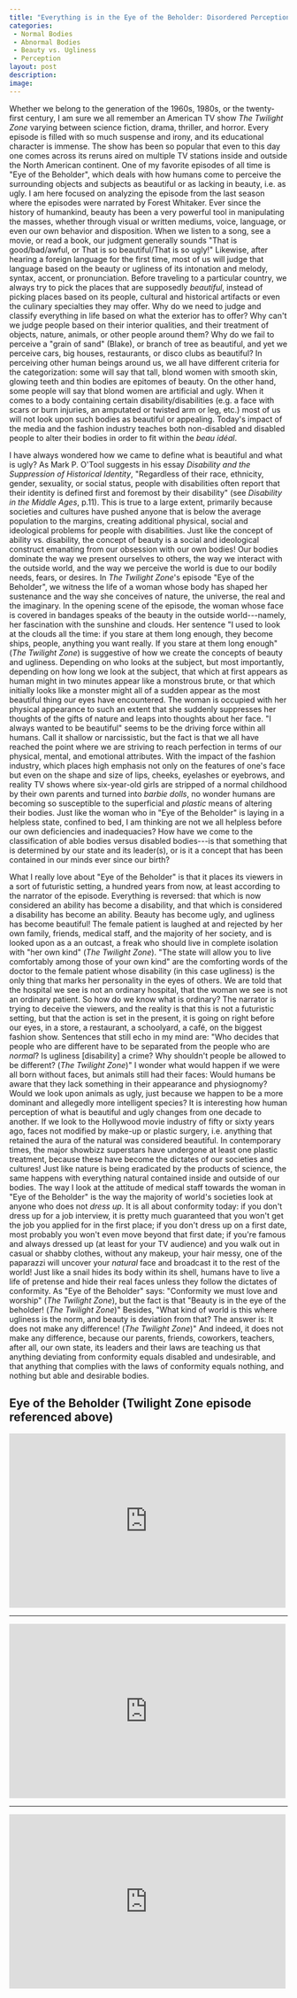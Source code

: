 ```yaml
---
title: "Everything is in the Eye of the Beholder: Disordered Perception and The Twilight Zone"
categories:
 - Normal Bodies
 - Abnormal Bodies
 - Beauty vs. Ugliness
 - Perception
layout: post
description:
image:
---
```


<span class="versal w9">W</span>hether we belong to the generation of the 1960s, 1980s, or the twenty-first century, I am sure we all remember an American TV show *The Twilight Zone* varying between science fiction, drama, thriller, and horror. Every episode is filled with so much suspense and irony, and its educational character is immense. The show has been so popular that even to this day one comes across its reruns aired on multiple TV stations inside and outside the North American continent. One of my favorite episodes of all time is "Eye of the Beholder", which deals with how humans come to perceive the surrounding objects and subjects as beautiful or as lacking in beauty, i.e. as ugly. I am here focused on analyzing the episode from the last season where the episodes were narrated by Forest Whitaker. Ever since the history of humankind, beauty has been a very powerful tool in manipulating the masses, whether through visual or written mediums, voice, language, or even our own behavior and disposition. When we listen to a song, see a movie, or read a book, our judgment generally sounds "That is good/bad/awful, or That is so beautiful/That is so ugly!" Likewise, after hearing a foreign language for the first time, most of us will judge that language based on the beauty or ugliness of its intonation and melody, syntax, accent, or pronunciation. Before traveling to a particular country, we always try to pick the places that are supposedly *beautiful*, instead of picking places based on its people, cultural and historical artifacts or even the culinary specialties they may offer. Why do we need to judge and classify everything in life based on what the exterior has to offer? Why can't we judge people based on their interior qualities, and their treatment of objects, nature, animals, or other people around them? Why do we fail to perceive a "grain of sand" (Blake), or branch of tree as beautiful, and yet we perceive cars, big houses, restaurants, or disco clubs as beautiful? In perceiving other human beings around us, we all have different criteria for the categorization: some will say that tall, blond women with smooth skin, glowing teeth and thin bodies are epitomes of beauty. On the other hand, some people will say that blond women are artificial and ugly. When it comes to a body containing certain disability/disabilities (e.g. a face with scars or burn injuries, an amputated or twisted arm or leg, etc.) most of us will not look upon such bodies as beautiful or appealing. Today's impact of the media and the fashion industry teaches both non-disabled and disabled people to alter their bodies in order to fit within the *beau idéal*. 

I have always wondered how we came to define what is beautiful and what is ugly? As Mark P. O'Tool suggests in his essay *Disability and the Suppression of Historical Identity*, "Regardless of their race, ethnicity, gender, sexuality, or social status, people with disabilities often report that their identity is defined first and foremost by their disability" (see *Disability in the Middle Ages*, p.11). This is true to a large extent, primarily because societies and cultures have pushed anyone that is below the average population to the margins, creating additional physical, social and ideological problems for people with disabilities. Just like the concept of ability vs. disability, the concept of beauty is a social and ideological construct emanating from our obsession with our own bodies! Our bodies dominate the way we present ourselves to others, the way we interact with the outside world, and the way we perceive the world is due to our bodily needs, fears, or desires. In *The Twilight Zone*'s episode "Eye of the Beholder", we witness the life of a woman whose body has shaped her sustenance and the way she conceives of nature, the universe, the real and the imaginary. In the opening scene of the episode, the woman whose face is covered in bandages speaks of the beauty in the outside world---namely, her fascination with the sunshine and clouds. Her sentence "I used to look at the clouds all the time: if you stare at them long enough, they become ships, people, anything you want really. If you stare at them long enough" (*The Twilight Zone*) is suggestive of how we create the concepts of beauty and ugliness. Depending on who looks at the subject, but most importantly, depending on how long we look at the subject, that which at first appears as human might in two minutes appear like a monstrous brute, or that which initially looks like a monster might all of a sudden appear as the most beautiful thing our eyes have encountered. The woman is occupied with her physical appearance to such an extent that she suddenly suppresses her thoughts of the gifts of nature and leaps into thoughts about her face. "I always wanted to be beautiful" seems to be the driving force within all humans. Call it shallow or narcissistic, but the fact is that we all have reached the point where we are striving to reach perfection in terms of our physical, mental, and emotional attributes. With the impact of the fashion industry, which places high emphasis not only on the features of one's face but even on the shape and size of lips, cheeks, eyelashes or eyebrows, and reality TV shows where six-year-old girls are stripped of a normal childhood by their own parents and turned into *barbie dolls*, no wonder humans are becoming so susceptible to the superficial and *plastic* means of altering their bodies. Just like the woman who in "Eye of the Beholder" is laying in a helpless state, confined to bed, I am thinking are not we all helpless before our own deficiencies and inadequacies? How have we come to the classification of able bodies versus disabled bodies---is that something that is determined by our state and its leader(s), or is it a concept that has been contained in our minds ever since our birth? 

What I really love about "Eye of the Beholder" is that it places its viewers in a sort of futuristic setting, a hundred years from now, at least according to the narrator of the episode. Everything is reversed: that which is now considered an ability has become a disability, and that which is considered a disability has become an ability. Beauty has become ugly, and ugliness has become beautiful! The female patient is laughed at and rejected by her own family, friends, medical staff, and the majority of her society, and is looked upon as a an outcast, a freak who should live in complete isolation with "her own kind" (*The Twilight Zone*). "The state will allow you to live comfortably among those of your own kind" are the comforting words of the doctor to the female patient whose disability (in this case ugliness) is the only thing that marks her personality in the eyes of others. We are told that the hospital we see is not an ordinary hospital, that the woman we see is not an ordinary patient. So how do we know what is ordinary? The narrator is trying to deceive the viewers, and the reality is that this is not a futuristic setting, but that the action is set in the present, it is going on right before our eyes, in a store, a restaurant, a schoolyard, a café, on the biggest fashion show. Sentences that still echo in my mind are: "Who decides that people who are different have to be separated from the people who are *normal*? Is ugliness [disability] a crime? Why shouldn't people be allowed to be different? (*The Twilight Zone*)" I wonder what would happen if we were all born without faces, but animals still had their faces: Would humans be aware that they lack something in their appearance and physiognomy? Would we look upon animals as ugly, just because we happen to be a more dominant and allegedly more intelligent species? It is interesting how human perception of what is beautiful and ugly changes from one decade to another. If we look to the Hollywood movie industry of fifty or sixty years ago, faces not modified by make-up or plastic surgery, i.e. anything that retained the aura of the natural was considered beautiful. In contemporary times, the major showbizz superstars have undergone at least one plastic treatment, because these have become the dictates of our societies and cultures! Just like nature is being eradicated by the products of science, the same happens with everything natural contained inside and outside of our bodies. The way I look at the attitude of medical staff towards the woman in "Eye of the Beholder" is the way the majority of world's societies look at anyone who does not *dress up*. It is all about conformity today: if you don't dress up for a job interview, it is pretty much guaranteed that you won't get the job you applied for in the first place; if you don't dress up on a first date, most probably you won't even move beyond that first date; if you're famous and always dressed up (at least for your TV audience) and you walk out in casual or shabby clothes, without any makeup, your hair messy, one of the paparazzi will uncover your *natural* face and broadcast it to the rest of the world! Just like a snail hides its body within its shell, humans have to live a life of pretense and hide their real faces unless they follow the dictates of conformity. As "Eye of the Beholder" says: "Conformity we must love and worship" (*The Twilight Zone*), but the fact is that "Beauty is in the eye of the beholder! (*The Twilight Zone*)" Besides, "What kind of world is this where ugliness is the norm, and beauty is deviation from that? The answer is: It does not make any difference! (*The Twilight Zone*)" And indeed, it does not make any difference, because our parents, friends, coworkers, teachers, after all, our own state, its leaders and their laws are teaching us that anything deviating from conformity equals disabled and undesirable, and that anything that complies with the laws of conformity equals nothing, and nothing but able and desirable bodies.

## Eye of the Beholder (Twilight Zone episode referenced above)

<iframe width="500" height="315" src="http://www.youtube.com/embed/dlRXV-WTZ2E?rel=0" frameborder="0">khkh</iframe>

*****

<iframe width="500" height="315" src="http://www.youtube.com/embed/SXH0Q9-PLzc?rel=0" frameborder="0">jlkhkjhjgjhgj</iframe>

*****

<iframe width="500" height="315" src="http://www.youtube.com/embed/4nbF_iQ5l7Q?rel=0" frameborder="0" >jkkhkkhk</iframe>
                                                    
